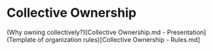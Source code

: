 # Collective Ownership

(Why owning collectively?)[Collective Ownership.md - Presentation]
(Template of organization rules)[Collective Ownership - Rules.md]
